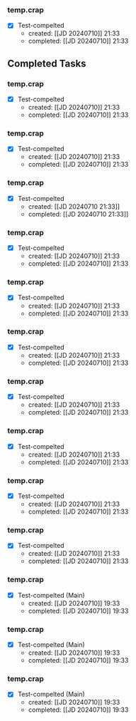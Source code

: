 ### temp.crap

- [x] Test-compelted
	- created: [[JD 20240710]] 21:33
	- completed: [[JD 20240710]] 21:33

## Completed Tasks

### temp.crap

- [x] Test-compelted
	- created: [[JD 20240710]] 21:33
	- completed: [[JD 20240710]] 21:33

### temp.crap

- [x] Test-compelted
	- created: [[JD 20240710]] 21:33
	- completed: [[JD 20240710]] 21:33

### temp.crap

- [x] Test-compelted
	- created: [[JD 20240710 21:33]]
	- completed: [[JD 20240710 21:33]]

### temp.crap

- [x] Test-compelted
	- created: [[JD 20240710]] 21:33
	- completed: [[JD 20240710]] 21:33

### temp.crap

- [x] Test-compelted
	- created: [[JD 20240710]] 21:33
	- completed: [[JD 20240710]] 21:33

### temp.crap

- [x] Test-compelted
	- created: [[JD 20240710]] 21:33
	- completed: [[JD 20240710]] 21:33

### temp.crap

- [x] Test-compelted
	- created: [[JD 20240710]] 21:33
	- completed: [[JD 20240710]] 21:33

### temp.crap

- [x] Test-compelted
	- created: [[JD 20240710]] 21:33
	- completed: [[JD 20240710]] 21:33

### temp.crap

- [x] Test-compelted
	- created: [[JD 20240710]] 21:33
	- completed: [[JD 20240710]] 21:33

### temp.crap

- [x] Test-compelted
	- created: [[JD 20240710]] 21:33
	- completed: [[JD 20240710]] 21:33

### temp.crap

- [x] Test-compelted (Main)
	- created: [[JD 20240710]] 19:33
	- completed: [[JD 20240710]] 19:33

### temp.crap

- [x] Test-compelted (Main)
	- created: [[JD 20240710]] 19:33
	- completed: [[JD 20240710]] 19:33

### temp.crap

- [x] Test-compelted (Main)
	- created: [[JD 20240710]] 19:33
	- completed: [[JD 20240710]] 19:33

